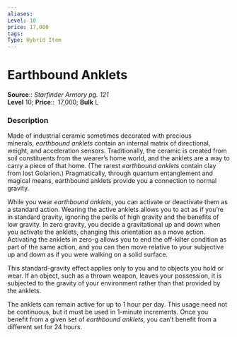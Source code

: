```yaml
---
aliases: 
Level: 10
price: 17,000
tags: 
Type: Hybrid Item
---
```


# Earthbound Anklets

**Source**:: _Starfinder Armory pg. 121_  
**Level** 10;
**Price**::  17,000; **Bulk** L

### Description

Made of industrial ceramic sometimes decorated with precious minerals, _earthbound anklets_ contain an internal matrix of directional, weight, and acceleration sensors. Traditionally, the ceramic is created from soil constituents from the wearer’s home world, and the anklets are a way to carry a piece of that home. (The rarest _earthbound anklets_ contain clay from lost Golarion.) Pragmatically, through quantum entanglement and magical means, earthbound anklets provide you a connection to normal gravity.  
  
While you wear _earthbound anklets_, you can activate or deactivate them as a standard action. Wearing the active anklets allows you to act as if you’re in standard gravity, ignoring the perils of high gravity and the benefits of low gravity. In zero gravity, you decide a gravitational up and down when you activate the anklets, changing this orientation as a move action. Activating the anklets in zero-g allows you to end the off-kilter condition as part of the same action, and you can then move relative to your subjective up and down as if you were walking on a solid surface.  
  
This standard-gravity effect applies only to you and to objects you hold or wear. If an object, such as a thrown weapon, leaves your possession, it is subjected to the gravity of your environment rather than that provided by the anklets.  
  
The anklets can remain active for up to 1 hour per day. This usage need not be continuous, but it must be used in 1-minute increments. Once you benefit from a given set of _earthbound anklets_, you can’t benefit from a different set for 24 hours.
